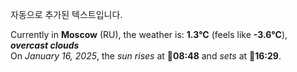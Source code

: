 
자동으로 추가된 텍스트입니다.

<!--START_SECTION:weather:moscow-->
Currently in **Moscow** (RU), the weather is: **1.3°C** (feels like **-3.6°C**), ***overcast clouds***<br/>
On *January 16, 2025*, the *sun rises* at 🌅**08:48** and *sets* at 🌇**16:29**.
<!--END_SECTION:weather-->
